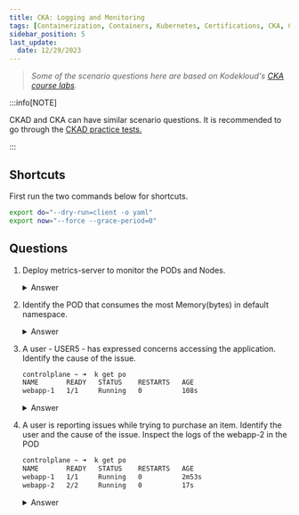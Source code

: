 ```yaml
---
title: CKA: Logging and Monitoring
tags: [Containerization, Containers, Kubernetes, Certifications, CKA, CKAD, CKSS]
sidebar_position: 5
last_update:
  date: 12/29/2023
---
```




> *Some of the scenario questions here are based on Kodekloud's [CKA course labs](https://kodekloud.com/courses/ultimate-certified-kubernetes-administrator-cka-mock-exam/).*


:::info[NOTE]

CKAD and CKA can have similar scenario questions. 
It is recommended to go through the [CKAD practice tests.](/docs/015-Containerization/050-Exams/015-Practice-Test-CKAD.md)

:::


## Shortcuts

First run the two commands below for shortcuts.

```bash
export do="--dry-run=client -o yaml" 
export now="--force --grace-period=0" 
```

## Questions


1. Deploy metrics-server to monitor the PODs and Nodes.

    <details><summary> Answer </summary>
    
    ```bash
    controlplane ~ ➜  k get po
    NAME       READY   STATUS    RESTARTS   AGE
    elephant   1/1     Running   0          10s
    lion       1/1     Running   0          10s
    rabbit     1/1     Running   0          10s

    controlplane ~ ➜  git clone https://github.com/kodekloudhub/kubernetes-metrics-server.git
    Cloning into 'kubernetes-metrics-server'...
    remote: Enumerating objects: 31, done.
    remote: Counting objects: 100% (19/19), done.
    remote: Compressing objects: 100% (19/19), done.
    remote: Total 31 (delta 8), reused 0 (delta 0), pack-reused 12
    Unpacking objects: 100% (31/31), 8.06 KiB | 1.34 MiB/s, done.

    controlplane ~ ➜  ls -l
    total 4
    drwxr-xr-x 3 root root 4096 Dec 29 03:44 kubernetes-metrics-server
    -rw-rw-rw- 1 root root    0 Dec 13 05:39 sample.yaml

    controlplane ~ ✖ k apply -f kubernetes-metrics-server/
    clusterrole.rbac.authorization.k8s.io/system:aggregated-metrics-reader created
    clusterrolebinding.rbac.authorization.k8s.io/metrics-server:system:auth-delegator created
    rolebinding.rbac.authorization.k8s.io/metrics-server-auth-reader created
    apiservice.apiregistration.k8s.io/v1beta1.metrics.k8s.io created
    serviceaccount/metrics-server created
    deployment.apps/metrics-server created
    service/metrics-server created
    clusterrole.rbac.authorization.k8s.io/system:metrics-server created
    clusterrolebinding.rbac.authorization.k8s.io/system:metrics-server created
    ```

    Start monitoring the nodes. 

    ```bash
    controlplane ~ ➜  k top node
    NAME           CPU(cores)   CPU%   MEMORY(bytes)   MEMORY%   
    controlplane   241m         0%     1159Mi          0%        
    node01         24m          0%     300Mi           0%   
    ```
    
    </details>
     

2. Identify the POD that consumes the most Memory(bytes) in default namespace.

    <details><summary> Answer </summary>
    
    ```bash
    controlplane ~ ➜  k get po
    NAME       READY   STATUS    RESTARTS   AGE
    elephant   1/1     Running   0          4m33s
    lion       1/1     Running   0          4m33s
    rabbit     1/1     Running   0          4m33s

    controlplane ~ ➜  k top pod
    NAME       CPU(cores)   MEMORY(bytes)   
    elephant   15m          31Mi            
    lion       1m           18Mi            
    rabbit     107m         252Mi  
    ```
    
    </details>
     

3. A user - USER5 - has expressed concerns accessing the application. Identify the cause of the issue.

    ```bash
    controlplane ~ ➜  k get po
    NAME       READY   STATUS    RESTARTS   AGE
    webapp-1   1/1     Running   0          108s 
    ```

    <details><summary> Answer </summary>
    
    ```bash
    controlplane ~ ✖ k logs webapp-1 | grep WARNING
    [2023-12-29 08:49:33,717] WARNING in event-simulator: USER5 Failed to Login as the account is locked due to MANY FAILED ATTEMPTS.
    [2023-12-29 08:49:36,719] WARNING in event-simulator: USER7 Order failed as the item is OUT OF STOCK.
    [2023-12-29 08:49:38,722] WARNING in event-simulator: USER5 Failed to Login as the account is locked due to MANY FAILED ATTEMPTS.
    [2023-12-29 08:49:43,728] WARNING in event-simulator: USER5 Failed to Login as the account is locked due to MANY FAILED ATTEMPTS. 
    ```
    
    </details>
     

4. A user is reporting issues while trying to purchase an item. Identify the user and the cause of the issue. Inspect the logs of the webapp-2 in the POD

    ```bash
    controlplane ~ ➜  k get po 
    NAME       READY   STATUS    RESTARTS   AGE
    webapp-1   1/1     Running   0          2m53s
    webapp-2   2/2     Running   0          17s 
    ```

    <details><summary> Answer </summary>
    
    ```bash
    controlplane ~ ➜  k logs webapp-2 | grep WARNING
    Defaulted container "simple-webapp" out of: simple-webapp, db
    [2023-12-29 08:52:05,219] WARNING in event-simulator: USER5 Failed to Login as the account is locked due to MANY FAILED ATTEMPTS.
    [2023-12-29 08:52:08,221] WARNING in event-simulator: USER30 Order failed as the item is OUT OF STOCK.
    [2023-12-29 08:52:10,224] WARNING in event-simulator: USER5 Failed to Login as the account is locked due to MANY FAILED ATTEMPTS.
    [2023-12-29 08:52:15,228] WARNING in event-simulator: USER5 Failed to Login as the account is locked due to MANY FAILED ATTEMPTS.
    [2023-12-29 08:52:16,229] WARNING in event-simulator: USER30 Order failed as the item is OUT OF STOCK. 
    ```
    
    </details>
     


     
